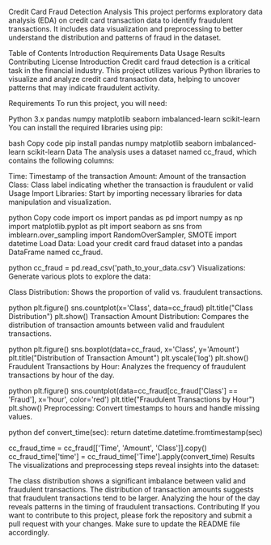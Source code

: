 Credit Card Fraud Detection Analysis
This project performs exploratory data analysis (EDA) on credit card transaction data to identify fraudulent transactions. It includes data visualization and preprocessing to better understand the distribution and patterns of fraud in the dataset.

Table of Contents
Introduction
Requirements
Data
Usage
Results
Contributing
License
Introduction
Credit card fraud detection is a critical task in the financial industry. This project utilizes various Python libraries to visualize and analyze credit card transaction data, helping to uncover patterns that may indicate fraudulent activity.

Requirements
To run this project, you will need:

Python 3.x
pandas
numpy
matplotlib
seaborn
imbalanced-learn
scikit-learn
You can install the required libraries using pip:

bash
Copy code
pip install pandas numpy matplotlib seaborn imbalanced-learn scikit-learn
Data
The analysis uses a dataset named cc_fraud, which contains the following columns:

Time: Timestamp of the transaction
Amount: Amount of the transaction
Class: Class label indicating whether the transaction is fraudulent or valid
Usage
Import Libraries: Start by importing necessary libraries for data manipulation and visualization.

python
Copy code
import os
import pandas as pd
import numpy as np
import matplotlib.pyplot as plt
import seaborn as sns
from imblearn.over_sampling import RandomOverSampler, SMOTE
import datetime
Load Data: Load your credit card fraud dataset into a pandas DataFrame named cc_fraud.

python
cc_fraud = pd.read_csv('path_to_your_data.csv')
Visualizations: Generate various plots to explore the data:

Class Distribution: Shows the proportion of valid vs. fraudulent transactions.

python
plt.figure()
sns.countplot(x='Class', data=cc_fraud)
plt.title("Class Distribution")
plt.show()
Transaction Amount Distribution: Compares the distribution of transaction amounts between valid and fraudulent transactions.

python
plt.figure()
sns.boxplot(data=cc_fraud, x='Class', y='Amount')
plt.title("Distribution of Transaction Amount")
plt.yscale('log')
plt.show()
Fraudulent Transactions by Hour: Analyzes the frequency of fraudulent transactions by hour of the day.

python
plt.figure()
sns.countplot(data=cc_fraud[cc_fraud['Class'] == 'Fraud'], x='hour', color='red')
plt.title("Fraudulent Transactions by Hour")
plt.show()
Preprocessing: Convert timestamps to hours and handle missing values.

python
def convert_time(sec):
    return datetime.datetime.fromtimestamp(sec)

cc_fraud_time = cc_fraud[['Time', 'Amount', 'Class']].copy()
cc_fraud_time['time'] = cc_fraud_time['Time'].apply(convert_time)
Results
The visualizations and preprocessing steps reveal insights into the dataset:

The class distribution shows a significant imbalance between valid and fraudulent transactions.
The distribution of transaction amounts suggests that fraudulent transactions tend to be larger.
Analyzing the hour of the day reveals patterns in the timing of fraudulent transactions.
Contributing
If you want to contribute to this project, please fork the repository and submit a pull request with your changes. Make sure to update the README file accordingly.
